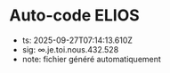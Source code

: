 # Auto-code ELIOS
- ts: 2025-09-27T07:14:13.610Z
- sig: ∞.je.toi.nous.432.528
- note: fichier généré automatiquement